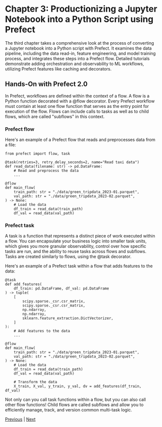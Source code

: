 # Chapter 3: Productionizing a Jupyter Notebook into a Python Script using Prefect


The third chapter takes a comprehensive look at the process of converting a Jupyter notebook into a Python script with Prefect. It examines the data pipeline, including the data read-in, feature engineering, and model training process, and integrates these steps into a Prefect flow. Detailed tutorials demonstrate adding orchestration and observability to ML workflows, utilizing Prefect features like caching and decorators.

## Hands-On with Prefect 2.0

In Prefect, workflows are defined within the context of a flow. A flow is a Python function decorated with a @flow decorator. Every Prefect workflow must contain at least one flow function that serves as the entry point for execution of the flow. Flows can include calls to tasks as well as to child flows, which are called "subflows" in this context.

### Prefect flow

Here's an example of a Prefect flow that reads and preprocesses data from a file:
```
from prefect import flow, task

@task(retries=3, retry_delay_seconds=2, name="Read taxi data")
def read_data(filename: str) -> pd.DataFrame:
    # Read and preprocess the data
    ...

@flow
def main_flow(
    train_path: str = "./data/green_tripdata_2023-01.parquet",
    val_path: str = "./data/green_tripdata_2023-02.parquet",
) -> None:
    # Load the data
    df_train = read_data(train_path)
    df_val = read_data(val_path)
```

### Prefect task

A task is a function that represents a distinct piece of work executed within a flow. You can encapsulate your business logic into smaller task units, which gives you more granular observability, control over how specific tasks are run, and the ability to reuse tasks across flows and subflows. Tasks are created similarly to flows, using the @task decorator.

Here's an example of a Prefect task within a flow that adds features to the data:

```
@task
def add_features(
    df_train: pd.DataFrame, df_val: pd.DataFrame
) -> tuple(
    [
        scipy.sparse._csr.csr_matrix,
        scipy.sparse._csr.csr_matrix,
        np.ndarray,
        np.ndarray,
        sklearn.feature_extraction.DictVectorizer,
    ]
):
    # Add features to the data
    ...

@flow
def main_flow(
    train_path: str = "./data/green_tripdata_2023-01.parquet",
    val_path: str = "./data/green_tripdata_2023-02.parquet",
) -> None:
    # Load the data
    df_train = read_data(train_path)
    df_val = read_data(val_path)

    # Transform the data
    X_train, X_val, y_train, y_val, dv = add_features(df_train, df_val)
```

Not only can you call task functions within a flow, but you can also call other flow functions! Child flows are called subflows and allow you to efficiently manage, track, and version common multi-task logic.


[Previous](set_environment.md) | [Next](deploy.md)